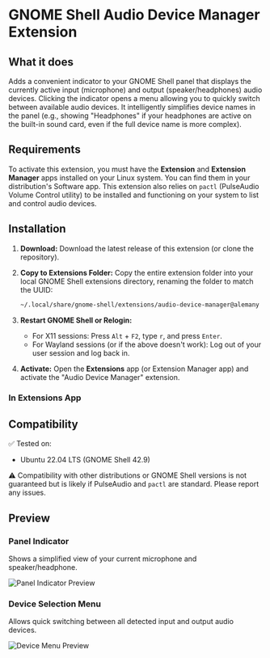 # GNOME Shell Audio Device Manager Extension

## What it does

Adds a convenient indicator to your GNOME Shell panel that displays the currently active input (microphone) and output (speaker/headphones) audio devices. Clicking the indicator opens a menu allowing you to quickly switch between available audio devices. It intelligently simplifies device names in the panel (e.g., showing "Headphones" if your headphones are active on the built-in sound card, even if the full device name is more complex).

## Requirements

To activate this extension, you must have the **Extension** and **Extension Manager** apps installed on your Linux system. You can find them in your distribution's Software app. This extension also relies on `pactl` (PulseAudio Volume Control utility) to be installed and functioning on your system to list and control audio devices.

## Installation

1.  **Download:** Download the latest release of this extension (or clone the repository).
2.  **Copy to Extensions Folder:** Copy the entire extension folder into your local GNOME Shell extensions directory, renaming the folder to match the UUID:

    ```bash
    ~/.local/share/gnome-shell/extensions/audio-device-manager@alemany
    ```
3.  **Restart GNOME Shell or Relogin:**
    * For X11 sessions: Press `Alt` + `F2`, type `r`, and press `Enter`.
    * For Wayland sessions (or if the above doesn't work): Log out of your user session and log back in.
4.  **Activate:** Open the **Extensions** app (or Extension Manager app) and activate the "Audio Device Manager" extension.

### In Extensions App
## Compatibility

✅ Tested on:
* Ubuntu 22.04 LTS (GNOME Shell 42.9)

⚠️ Compatibility with other distributions or GNOME Shell versions is not guaranteed but is likely if PulseAudio and `pactl` are standard. Please report any issues.

## Preview

### Panel Indicator
Shows a simplified view of your current microphone and speaker/headphone.

![Panel Indicator Preview](https://drive.google.com/uc?export=view&id=1136tx_84C7H67j7gh7hJ1J8dNeQYeda2)

### Device Selection Menu
Allows quick switching between all detected input and output audio devices.

![Device Menu Preview](https://drive.google.com/uc?export=view&id=1BlqpzyHx11JoFJLvCSqx2nRxXxMpV1V_)
